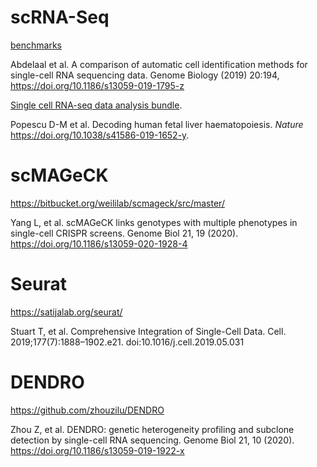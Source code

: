 # scRNA-Seq

[benchmarks](https://github.com/tabdelaal/scRNAseq_Benchmark/tree/snakemake_and_docker)

Abdelaal et al. A comparison of automatic cell identification methods for single-cell RNA sequencing data. Genome Biology (2019) 20:194,
https://doi.org/10.1186/s13059-019-1795-z

[Single cell RNA-seq data analysis bundle](https://github.com/haniffalab/FCA_liver).

Popescu D-M et al. Decoding human fetal liver haematopoiesis. *Nature*  https://doi.org/10.1038/s41586-019-1652-y.

# scMAGeCK

https://bitbucket.org/weililab/scmageck/src/master/

Yang L, et al. scMAGeCK links genotypes with multiple phenotypes in single-cell CRISPR screens. Genome Biol 21, 19 (2020). https://doi.org/10.1186/s13059-020-1928-4

# Seurat

https://satijalab.org/seurat/

Stuart T, et al. Comprehensive Integration of Single-Cell Data. Cell. 2019;177(7):1888–1902.e21. doi:10.1016/j.cell.2019.05.031

# DENDRO

https://github.com/zhouzilu/DENDRO

Zhou Z, et al. DENDRO: genetic heterogeneity profiling and subclone detection by single-cell RNA sequencing. Genome Biol 21, 10 (2020). https://doi.org/10.1186/s13059-019-1922-x
